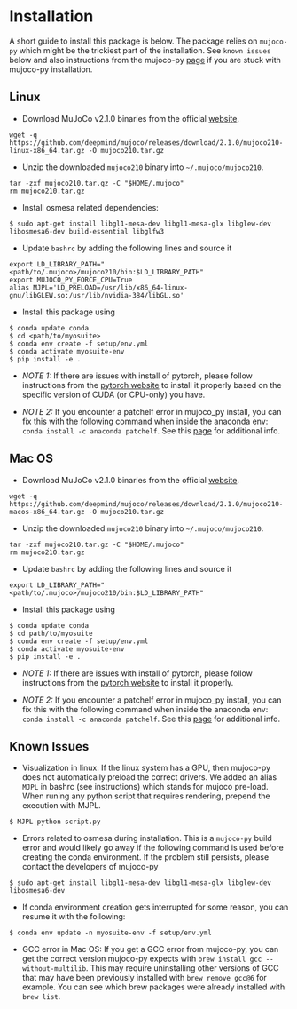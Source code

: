 # Installation
A short guide to install this package is below. The package relies on `mujoco-py` which might be the trickiest part of the installation. See `known issues` below and also instructions from the mujoco-py [page](https://github.com/openai/mujoco-py) if you are stuck with mujoco-py installation.


## Linux

- Download MuJoCo v2.1.0 binaries from the official [website](https://github.com/deepmind/mujoco/releases/download/2.1.0/mujoco210-linux-x86_64.tar.gz).
```
wget -q https://github.com/deepmind/mujoco/releases/download/2.1.0/mujoco210-linux-x86_64.tar.gz -O mujoco210.tar.gz
```
- Unzip the downloaded `mujoco210` binary into `~/.mujoco/mujoco210`.
```
tar -zxf mujoco210.tar.gz -C "$HOME/.mujoco"
rm mujoco210.tar.gz
```
- Install osmesa related dependencies:
```
$ sudo apt-get install libgl1-mesa-dev libgl1-mesa-glx libglew-dev libosmesa6-dev build-essential libglfw3
```
- Update `bashrc` by adding the following lines and source it
```
export LD_LIBRARY_PATH="<path/to/.mujoco>/mujoco210/bin:$LD_LIBRARY_PATH"
export MUJOCO_PY_FORCE_CPU=True
alias MJPL='LD_PRELOAD=/usr/lib/x86_64-linux-gnu/libGLEW.so:/usr/lib/nvidia-384/libGL.so'
```
- Install this package using
```
$ conda update conda
$ cd <path/to/myosuite>
$ conda env create -f setup/env.yml
$ conda activate myosuite-env
$ pip install -e .
```
- *NOTE 1:* If there are issues with install of pytorch, please follow instructions from the [pytorch website](https://pytorch.org/) to install it properly based on the specific version of CUDA (or CPU-only) you have.

- *NOTE 2:* If you encounter a patchelf error in mujoco_py install, you can fix this with the following command when inside the anaconda env: `conda install -c anaconda patchelf`. See this [page](https://github.com/openai/mujoco-py/issues/147) for additional info.

## Mac OS
- Download MuJoCo v2.1.0 binaries from the official [website](https://github.com/deepmind/mujoco/releases/download/2.1.0/mujoco210-macos-x86_64.tar.gz).
```
wget -q https://github.com/deepmind/mujoco/releases/download/2.1.0/mujoco210-macos-x86_64.tar.gz -O mujoco210.tar.gz
```
- Unzip the downloaded `mujoco210` binary into `~/.mujoco/mujoco210`.
```
tar -zxf mujoco210.tar.gz -C "$HOME/.mujoco"
rm mujoco210.tar.gz
```
- Update `bashrc` by adding the following lines and source it
```
export LD_LIBRARY_PATH="<path/to/.mujoco>/mujoco210/bin:$LD_LIBRARY_PATH"
```
- Install this package using
```
$ conda update conda
$ cd path/to/myosuite
$ conda env create -f setup/env.yml
$ conda activate myosuite-env
$ pip install -e .
```

- *NOTE 1:* If there are issues with install of pytorch, please follow instructions from the [pytorch website](https://pytorch.org/) to install it properly.

- *NOTE 2:* If you encounter a patchelf error in mujoco_py install, you can fix this with the following command when inside the anaconda env: `conda install -c anaconda patchelf`. See this [page](https://github.com/openai/mujoco-py/issues/147) for additional info.


## Known Issues

- Visualization in linux: If the linux system has a GPU, then mujoco-py does not automatically preload the correct drivers. We added an alias `MJPL` in bashrc (see instructions) which stands for mujoco pre-load. When runing any python script that requires rendering, prepend the execution with MJPL.
```
$ MJPL python script.py
```

- Errors related to osmesa during installation. This is a `mujoco-py` build error and would likely go away if the following command is used before creating the conda environment. If the problem still persists, please contact the developers of mujoco-py
```
$ sudo apt-get install libgl1-mesa-dev libgl1-mesa-glx libglew-dev libosmesa6-dev
```

- If conda environment creation gets interrupted for some reason, you can resume it with the following:
```
$ conda env update -n myosuite-env -f setup/env.yml
```

- GCC error in Mac OS: If you get a GCC error from mujoco-py, you can get the correct version mujoco-py expects with `brew install gcc --without-multilib`. This may require uninstalling other versions of GCC that may have been previously installed with `brew remove gcc@6` for example. You can see which brew packages were already installed with `brew list`.

